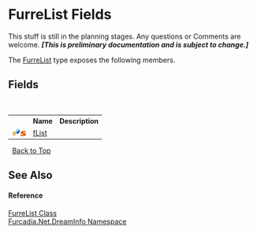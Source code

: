 # FurreList Fields
This stuff is still in the planning stages. Any questions or Comments are welcome. _**\[This is preliminary documentation and is subject to change.\]**_

The <a href="T_Furcadia_Net_DreamInfo_FurreList">FurreList</a> type exposes the following members.


## Fields
&nbsp;<table><tr><th></th><th>Name</th><th>Description</th></tr><tr><td>![Protected field](media/protfield.gif "Protected field")![Static member](media/static.gif "Static member")</td><td><a href="F_Furcadia_Net_DreamInfo_FurreList_fList">fList</a></td><td></td></tr></table>&nbsp;
<a href="#furrelist-fields">Back to Top</a>

## See Also


#### Reference
<a href="T_Furcadia_Net_DreamInfo_FurreList">FurreList Class</a><br /><a href="N_Furcadia_Net_DreamInfo">Furcadia.Net.DreamInfo Namespace</a><br />